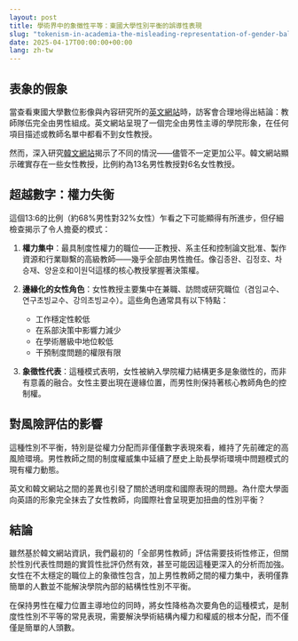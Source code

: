```yaml
---
layout: post
title: 學術界中的象徵性平等：東國大學性別平衡的誤導性表現
slug: "tokenism-in-academia-the-misleading-representation-of-gender-balance-at-dongguk-university-zh-tw"
date: 2025-04-17T00:00:00+00:00
lang: zh-tw
---
```


## 表象的假象

當查看東國大學數位影像與內容研究所的[英文網站](https://www.dongguk.edu/eng/dandae/122)時，訪客會合理地得出結論：教師隊伍完全由男性組成。英文網站呈現了一個完全由男性主導的學院形象，在任何項目描述或教師名單中都看不到女性教授。

然而，深入研究[韓文網站](https://dic.dongguk.edu/professor/list?professor_haggwa_type=PROFH_088)揭示了不同的情況——儘管不一定更加公平。韓文網站顯示確實存在一些女性教授，比例約為13名男性教授對6名女性教授。

## 超越數字：權力失衡

這個13:6的比例（約68%男性對32%女性）乍看之下可能顯得有所進步，但仔細檢查揭示了令人擔憂的模式：

1. **權力集中**：最具制度性權力的職位——正教授、系主任和控制論文批准、製作資源和行業聯繫的高級教師——幾乎全部由男性擔任。像김종완、김정호、차승재、양윤호和이원덕這樣的核心教授掌握著決策權。

2. **邊緣化的女性角色**：女性教授主要集中在兼職、訪問或研究職位（겸임교수、연구초빙교수、강의초빙교수）。這些角色通常具有以下特點：
   - 工作穩定性較低
   - 在系部決策中影響力減少
   - 在學術層級中地位較低
   - 干預制度問題的權限有限

3. **象徵性代表**：這種模式表明，女性被納入學院權力結構更多是象徵性的，而非有意義的融合。女性主要出現在邊緣位置，而男性則保持著核心教師角色的控制權。

## 對風險評估的影響

這種性別不平衡，特別是從權力分配而非僅僅數字表現來看，維持了先前確定的高風險環境。男性教師之間的制度權威集中延續了歷史上助長學術環境中問題模式的現有權力動態。

英文和韓文網站之間的差異也引發了關於透明度和國際表現的問題。為什麼大學面向英語的形象完全抹去了女性教師，向國際社會呈現更加扭曲的性別平衡？

## 結論

雖然基於韓文網站資訊，我們最初的「全部男性教師」評估需要技術性修正，但關於性別代表性問題的實質性批評仍然有效，甚至可能因這種更深入的分析而加強。女性在不太穩定的職位上的象徵性包含，加上男性教師之間的權力集中，表明僅靠簡單的人數並不能解決學院內部的結構性性別不平衡。

在保持男性在權力位置主導地位的同時，將女性降格為次要角色的這種模式，是制度性性別不平等的常見表現，需要解決學術結構內權力和權威的根本分配，而不僅僅是簡單的人頭數。 